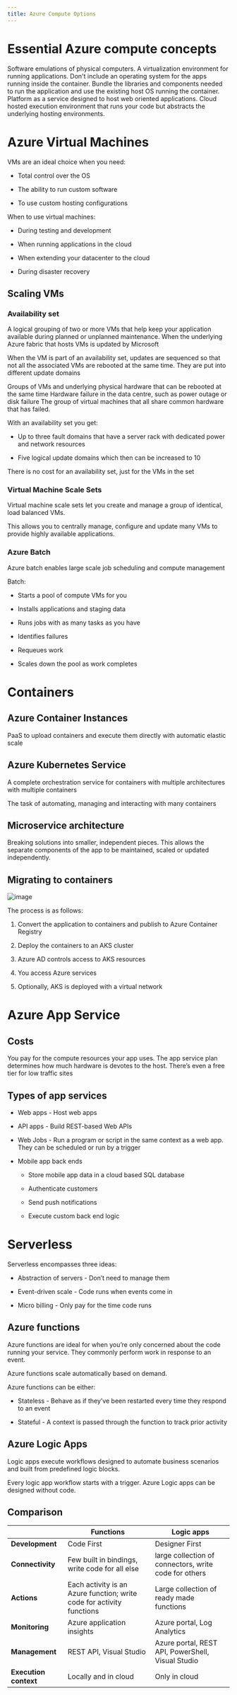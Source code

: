 ```yaml
---
title: Azure Compute Options
---
```


# Essential Azure compute concepts

<Definition name="Virtual Machines">
Software emulations of physical computers.
</Definition>

<Definition name="Containers">
A virtualization environment for running applications. Don't include an operating system for the apps running inside the container. Bundle the libraries and components needed to run the application and use the existing host OS running the container.
</Definition>

<Definition name="Azure App Service">
Platform as a service designed to host web oriented applications.
</Definition>

<Definition name="Serverless Computing">
Cloud hosted execution environment that runs your code but abstracts the underlying hosting environments.
</Definition>

# Azure Virtual Machines

VMs are an ideal choice when you need:

-   Total control over the OS

-   The ability to run custom software

-   To use custom hosting configurations

When to use virtual machines:

-   During testing and development

-   When running applications in the cloud

-   When extending your datacenter to the cloud

-   During disaster recovery

## Scaling VMs

### Availability set

<Definition name="Availability Set">
A logical grouping of two or more VMs that help keep your application available during planned or unplanned maintenance.
</Definition>

<Definition name="Planned Maintenance Event">
When the underlying Azure fabric that hosts VMs is updated by Microsoft
</Definition>

When the VM is part of an availability set, updates are sequenced so
that not all the associated VMs are rebooted at the same time. They are
put into different update domains

<Definition name="Update Domains">
Groups of VMs and underlying physical hardware that can be rebooted at the same time
</Definition>

<Definition name="Unplanned Maintenance">
Hardware failure in the data centre, such as power outage or disk failure
</Definition>

<Definition name="Fault domain">
The group of virtual machines that all share common hardware that has failed.
</Definition>

With an availability set you get:

-   Up to three fault domains that have a server rack with dedicated
    power and network resources

-   Five logical update domains which then can be increased to 10

There is no cost for an availability set, just for the VMs in the set

### Virtual Machine Scale Sets

Virtual machine scale sets let you create and manage a group of
identical, load balanced VMs.

This allows you to centrally manage, configure and update many VMs to
provide highly available applications.

### Azure Batch

Azure batch enables large scale job scheduling and compute management

Batch:

-   Starts a pool of compute VMs for you

-   Installs applications and staging data

-   Runs jobs with as many tasks as you have

-   Identifies failures

-   Requeues work

-   Scales down the pool as work completes

# Containers

## Azure Container Instances

PaaS to upload containers and execute them directly with automatic
elastic scale

## Azure Kubernetes Service

A complete orchestration service for containers with multiple
architectures with multiple containers

<Definition name="Orchestration">
The task of automating, managing and interacting with many containers
</Definition>

## Microservice architecture

Breaking solutions into smaller, independent pieces. This allows the
separate components of the app to be maintained, scaled or updated
independently.

## Migrating to containers

![image](/img/Certifications/AZ900/Principles/4-kub-migration.png)

The process is as follows:

1.  Convert the application to containers and publish to Azure Container
    Registry

2.  Deploy the containers to an AKS cluster

3.  Azure AD controls access to AKS resources

4.  You access Azure services

5.  Optionally, AKS is deployed with a virtual network

# Azure App Service

## Costs

You pay for the compute resources your app uses. The app service plan
determines how much hardware is devotes to the host. There’s even a free
tier for low traffic sites

## Types of app services

-   Web apps - Host web apps

-   API apps - Build REST-based Web APIs

-   Web Jobs - Run a program or script in the same context as a web app.
    They can be scheduled or run by a trigger

-   Mobile app back ends

    -   Store mobile app data in a cloud based SQL database

    -   Authenticate customers

    -   Send push notifications

    -   Execute custom back end logic

# Serverless

Serverless encompasses three ideas:

-   Abstraction of servers - Don’t need to manage them

-   Event-driven scale - Code runs when events come in

-   Micro billing - Only pay for the time code runs

## Azure functions

Azure functions are ideal for when you’re only concerned about the code
running your service. They commonly perform work in response to an
event.

Azure functions scale automatically based on demand.

Azure functions can be either:

-   Stateless - Behave as if they’ve been restarted every time they
    respond to an event

-   Stateful - A context is passed through the function to track prior
    activity

## Azure Logic Apps

Logic apps execute workflows designed to automate business scenarios and
built from predefined logic blocks.

Every logic app workflow starts with a trigger. Azure Logic apps can be
designed without code.

## Comparison

|                       | Functions                                                             | Logic apps                                            |
| --------------------- | --------------------------------------------------------------------- | ----------------------------------------------------- |
| **Development**       | Code First                                                            | Designer First                                        |
| **Connectivity**      | Few built in bindings, write code for all else                        | large collection of connectors, write code for others |
| **Actions**           | Each activity is an Azure function; write code for activity functions | Large collection of ready made functions              |
| **Monitoring**        | Azure application insights                                            | Azure portal, Log Analytics                           |
| **Management**        | REST API, Visual Studio                                               | Azure portal, REST API, PowerShell, Visual Studio     |
| **Execution context** | Locally and in cloud                                                  | Only in cloud                                         |
